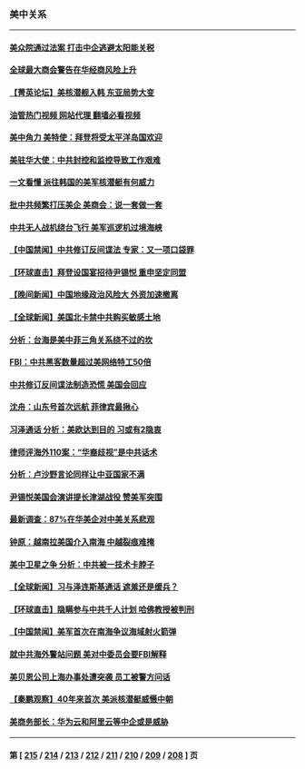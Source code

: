### 美中关系
---
#### [美众院通过法案 打击中企逃避太阳能关税](../../pages/nf1412576/n13983860.md?04291245) 
#### [全球最大商会警告在华经商风险上升](../../pages/nf1412576/n13984050.md?04291245) 
#### [【菁英论坛】美核潜舰入韩 东亚局势大变](../../pages/nf1412576/n13984009.md?04291245) 
#### [油管热门视频 网站代理 翻墙必看视频](http://138.2.39.72:81/youtube.html?epic-marker?04291245)
#### [美中角力 美特使：拜登将受太平洋岛国欢迎](../../pages/nf1412576/n13983978.md?04291245) 
#### [美驻华大使：中共封控和监控导致工作艰难](../../pages/nf1412576/n13983982.md?04291245) 
#### [一文看懂 派往韩国的美军核潜艇有何威力](../../pages/nf1412576/n13983325.md?04291245) 
#### [批中共频繁打压美企 美商会：说一套做一套](../../pages/nf1412576/n13983961.md?04291245) 
#### [中共无人战机绕台飞行 美军巡逻机过境海峡](../../pages/nf1412576/n13983779.md?04291245) 
#### [【中国禁闻】中共修订反间谍法 专家：又一项口袋罪](../../pages/nf1412576/n13983579.md?04291245) 
#### [【环球直击】拜登设国宴招待尹锡悦 重申坚定同盟](../../pages/nf1412576/n13983578.md?04291245) 
#### [【晚间新闻】中国地缘政治风险大 外资加速撤离](../../pages/nf1412576/n13983577.md?04291245) 
#### [【全球新闻】美国北卡禁中共购买敏感土地](../../pages/nf1412576/n13983035.md?04291245) 
#### [分析：台海是美中菲三角关系绕不过的坎](../../pages/nf1412576/n13981817.md?04291245) 
#### [FBI：中共黑客数量超过美网络特工50倍](../../pages/nf1412576/n13983486.md?04291245) 
#### [中共修订反间谍法制造恐慌 美国会回应](../../pages/nf1412576/n13983122.md?04291245) 
#### [沈舟：山东号首次远航 菲律宾最揪心](../../pages/nf1412576/n13983275.md?04291245) 
#### [习泽通话 分析：美欧达到目的 习或有2隐衷](../../pages/nf1412576/n13982955.md?04291245) 
#### [律师评海外110案：“华裔歧视”是中共话术](../../pages/nf1412576/n13982340.md?04291245) 
#### [分析：卢沙野言论同样让中亚国家不满](../../pages/nf1412576/n13982976.md?04291245) 
#### [尹锡悦美国会演讲提长津湖战役 赞美军突围](../../pages/nf1412576/n13983048.md?04291245) 
#### [最新调查：87%在华美企对中美关系悲观](../../pages/nf1412576/n13982885.md?04291245) 
#### [钟原：越南拉美国介入南海 中越裂痕难掩](../../pages/nf1412576/n13982521.md?04291245) 
#### [美中卫星之争 分析：中共被一技术卡脖子](../../pages/nf1412576/n13982523.md?04291245) 
#### [【全球新闻】习与泽连斯基通话 遮羞还是缓兵？](../../pages/nf1412576/n13982691.md?04291245) 
#### [【环球直击】隐瞒参与中共千人计划 哈佛教授被判刑](../../pages/nf1412576/n13982692.md?04291245) 
#### [【中国禁闻】美军首次在南海争议海域射火箭弹](../../pages/nf1412576/n13982693.md?04291245) 
#### [就中共海外警站问题 美对中委员会要FBI解释](../../pages/nf1412576/n13982516.md?04291245) 
#### [美贝恩公司上海办事处遭突袭 员工被警方问话](../../pages/nf1412576/n13982485.md?04291245) 
#### [【秦鹏观察】40年来首次 美派核潜艇威慑中朝](../../pages/nf1412576/n13982360.md?04291245) 
#### [美商务部长：华为云和阿里云等中企或是威胁](../../pages/nf1412576/n13982359.md?04291245) 

---
#### 第 [ [215](./215.md?04291245) / [214](./214.md?04291245) / [213](./213.md?04291245) / [212](./212.md?04291245) / [211](./211.md?04291245) / [210](./210.md?04291245) / [209](./209.md?04291245) / [208](./208.md?04291245) ] 页
